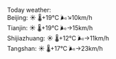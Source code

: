 Today weather:  
Beijing: ☀️   🌡️+19°C 🌬️↘10km/h  
Tianjin: ☀️   🌡️+19°C 🌬️→15km/h  
Shijiazhuang: ☀️   🌡️+12°C 🌬️→11km/h  
Tangshan: ☀️   🌡️+17°C 🌬️→23km/h  
